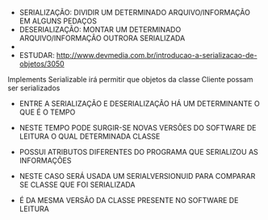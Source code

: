 

 * SERIALIZAÇÃO: DIVIDIR UM DETERMINADO ARQUIVO/INFORMAÇÃO EM ALGUNS PEDAÇOS
 * DESERIALIZAÇÃO: MONTAR UM DETERMINADO ARQUIVO/INFORMAÇÃO OUTRORA SERIALIZADA
 * 
 * ESTUDAR: http://www.devmedia.com.br/introducao-a-serializacao-de-objetos/3050



Implements Serializable irá permitir que objetos da classe Cliente possam ser serializados

 * ENTRE A SERIALIZAÇÃO E DESERIALIZAÇÃO HÁ UM DETERMINANTE O QUE É O TEMPO
 * NESTE TEMPO PODE SURGIR-SE NOVAS VERSÕES DO SOFTWARE DE LEITURA O QUAL DETERMINADA CLASSE
 * POSSUI ATRIBUTOS DIFERENTES DO PROGRAMA QUE SERIALIZOU AS INFORMAÇÕES

 * NESTE CASO SERÁ USADA UM SERIALVERSIONUID PARA COMPARAR SE CLASSE QUE FOI SERIALIZADA
 * É DA MESMA VERSÃO DA CLASSE PRESENTE NO SOFTWARE DE LEITURA


